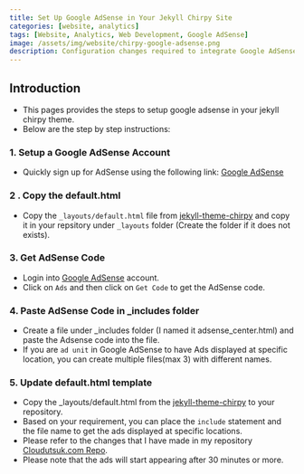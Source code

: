 ```yaml
---
title: Set Up Google AdSense in Your Jekyll Chirpy Site
categories: [website, analytics]
tags: [Website, Analytics, Web Development, Google AdSense]
image: /assets/img/website/chirpy-google-adsense.png
description: Configuration changes required to integrate Google AdSense into your Jekyll Site(Chirpy Theme)
---
```


## Introduction

- This pages provides the steps to setup google adsense in your jekyll chirpy theme.
- Below are the step by step instructions:

### 1. Setup a Google AdSense Account

- Quickly sign up for AdSense using the following link: [Google AdSense](https://www.google.co.uk/intl/en/adsense/start/)

### 2 . Copy the default.html

- Copy the `_layouts/default.html` file from [jekyll-theme-chirpy](https://github.com/cotes2020/jekyll-theme-chirpy/blob/master/_layouts/default.html) and copy it in your repsitory under `_layouts`  folder (Create the folder if it does not exists).

### 3. Get AdSense Code

- Login into [Google AdSense](https://www.google.com/adsense) account.
- Click on `Ads` and then click on `Get Code` to get the AdSense code.

### 4. Paste AdSense Code in _includes folder

- Create a file under _includes folder (I named it adsense_center.html) and paste the Adsense code into the file. 
- If you are `ad unit` in Google AdSense to have Ads displayed at specific location, you can create multiple files(max 3) with different names.

### 5. Update default.html template

- Copy the _layouts/default.html from the [jekyll-theme-chirpy](https://github.com/cotes2020/jekyll-theme-chirpy/blob/master/_layouts/default.html) to your repository.
- Based on your requirement, you can place the `include` statement and the file name to get the ads displayed at specific locations.
- Please refer to the changes that I have made in my repository [Cloudutsuk.com Repo](https://github.com/cloudutsukpilot/sakharams.github.io/blob/main/_layouts/default.html).
- Please note that the ads will start appearing after 30 minutes or more.
